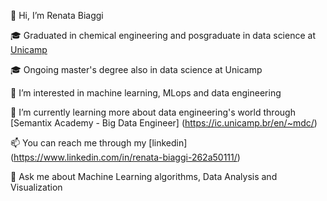 👋 Hi, I’m Renata Biaggi

🎓 Graduated in chemical engineering and posgraduate in data science at [Unicamp](https://ic.unicamp.br/en/~mdc/)

🎓 Ongoing master's degree also in data science at Unicamp

👀 I’m interested in machine learning, MLops and data engineering

🌱 I’m currently learning more about data engineering's world through [Semantix Academy - Big Data Engineer] (https://ic.unicamp.br/en/~mdc/)

📫 You can reach me through my [linkedin] (https://www.linkedin.com/in/renata-biaggi-262a50111/)

💬 Ask me about Machine Learning algorithms, Data Analysis and Visualization  

<!---
rebiaggi/rebiaggi is a ✨ special ✨ repository because its `README.md` (this file) appears on your GitHub profile.
You can click the Preview link to take a look at your changes.
--->
